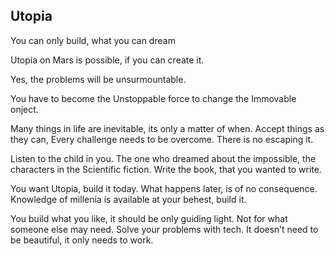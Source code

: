 ## Utopia

You can only build, what you can dream

Utopia on Mars is possible, if you can create it.

Yes, the problems will be unsurmountable.

You have to become the Unstoppable force to change the Immovable onject.

Many things in life are inevitable,  its only a matter of when. Accept things as they can, 
Every challenge needs to be overcome. There is no escaping it.

Listen to the child in you. The one who dreamed about the impossible, the characters in the Scientific fiction. Write the book, that you wanted  to write. 

You want Utopia, build it today. What happens later, is of no consequence.  Knowledge of millenia is available at your behest, build it.

You build what you like, it should be only guiding light. Not for what someone else may need. Solve your problems with tech.  It doesn’t need to be beautiful,  it only needs to work. 